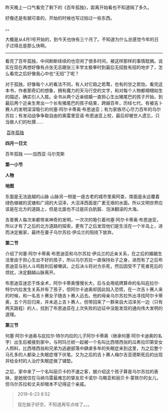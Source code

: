 昨天晚上一口气看完了剩下的《百年孤独》，距离开始看也不知道隔了多久。

好像还是有据可查的，开始的时候也写过拍过一些东西。

。。

大概是从4月1号开始的，到今天也快有三个月了。不知道为什么总感觉今年的日子过得总是那么快啊。

---

​	看完了百年孤独，中间断断续续的也空闲了很多时间，被这样那样的事情耽搁。说实在现在再想好像有点张无忌跟张三丰学太极拳时到最后无招胜有招的地步了，怎么看完之后好像我心中也“无招”了呢？

​	对于孤独，好像每个人的看法不同，有人对它趋之若鹜，也有的甘之若饴。看完这本书，作者那奇幻的想象，拥有魔力的天马行空的文字，和对每个人物都栩栩如生的描述，确实引人入胜。全书从两个近亲结婚一直担心生出猪尾巴的孩子开始，到最后两个近亲生育出一个长有猪尾巴的孩子结束，跨越百年，历经七代，有被吉卜赛人的发明深深吸引的何塞·阿尔卡蒂奥·布恩迪亚；有为家族尽心尽力百年的乌尔苏拉；有发动战争争取自由的奥雷里亚诺·布恩迪亚上校，最后却被世人遗忘，只当做人们的杜撰……

​	[百年孤独](https://zsy0216.gitee.io/images/hexo/one-hundred-years-of-solitude/百年孤独.png)

**四月一日文**

百年孤独                    ——加西亚·马尔克斯

**第一小节**

**人物**

[](https://zsy0216.gitee.io/images/hexo/one-hundred-years-of-solitude/1.jpg)

**地图**

[](https://zsy0216.gitee.io/images/hexo/one-hundred-years-of-solitude/2map.jpg)

东面是无法逾越的山脉 山脉另一侧是一座古老的城市里奥阿查，南面是永远覆着绿色植被的泥塘和广阔的大沼泽，大沼泽西面是广袤无垠的水面。所以文明世界应该是在北方的道路上，但是北面也不过是灰白肮脏、泡沫翻滚的大海。

吉普赛人每次来都带来神奇的发明，一次次的吸引着何塞·阿尔卡蒂奥·布恩迪亚，所以才有了之后的北方道路的探索，更有了之后发现他们是生活在一个半岛上，进而决定搬家，最终在妻子乌尔苏拉·伊瓜兰的阻挠下放弃。

**第二节**

​     介绍了何塞·阿尔卡蒂奥·布恩迪亚和乌尔苏拉·伊瓜兰的近亲关系，在之后的婚姻生活里由于担心生出不好的孩子，所以乌尔苏拉一直保持处子之身，进而有了之后布恩迪亚与别人斗鸡胜利后被嘲讽，之后决斗将对方杀死，然后因受不了死者死后的烦扰，决定翻越山脉离开。

​       布恩迪亚迷恋于炼金术，阿尔卡蒂奥慢慢长大，后与会用纸牌算命的名叫庇拉尔·特尔内拉发生关系并有了孩子，但阿尔卡迪奥却因此陷入恐慌，在一次吉卜赛人来的时候，和一名吉卜赛女子随吉卜赛人远去。他的母亲乌尔苏拉外出寻找阿尔卡蒂奥，五个月后归来，并未追上吉卜赛人，但带回来了一群来自大沼泽另一边（只有两天路程）的人，找到了布恩迪亚在上次失败的远征中没能发现的通向伟大发明的道理。

**第三节**

[](https://zsy0216.gitee.io/images/hexo/one-hundred-years-of-solitude/3.png)

[](https://zsy0216.gitee.io/images/hexo/one-hundred-years-of-solitude/4.png)

​	何塞·阿尔卡迪奥与庇拉尔·特尔内拉的儿子阿尔卡蒂奥（继承何塞·阿尔卡迪奥的名字）出生后被接到家中，与阿玛兰妲一起被一个名叫比西塔西翁的瓜希拉印第安女人照料，比西塔西翁和兄弟为逃避部落中肆虐多年的失眠症来到这里，为之后整个马孔多的人都染上失眠症埋下伏笔。又为之后的吉卜赛人梅尔吉亚德斯死后的出现并给全村的人治疗失眠症做了铺垫。

​       之后，家中来了一个名叫丽贝卡的不速之客，据介绍这个孩子算是乌尔苏拉的表妹，是她居住在马纳乌雷最难忘的挚友尼卡诺尔·乌略亚和丽贝卡·蒙铁尔的女儿，但乌尔苏拉和丈夫却根本不记得这个亲戚。





> 2019-6-23 8:52
>
> 现在脑子好空，不知道再写点啥了。。。